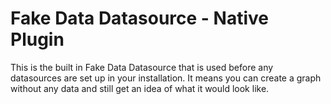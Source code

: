 # Fake Data Datasource - Native Plugin

This is the built in Fake Data Datasource that is used before any datasources are set up in your installation. It means you can create a graph without any data and still get an idea of what it would look like.
